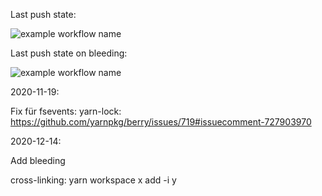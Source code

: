 Last push state:

![example workflow name](https://github.com/LetoThe2nd/typescript-boilerplate/workflows/Node.js%20CI/badge.svg)

Last push state on bleeding:

![example workflow name](https://github.com/LetoThe2nd/typescript-boilerplate/workflows/Node.js%20CI%Bleeding/badge.svg)

2020-11-19:

Fix für fsevents:
yarn-lock: https://github.com/yarnpkg/berry/issues/719#issuecomment-727903970

2020-12-14:

Add bleeding

cross-linking:
yarn workspace x add -i y